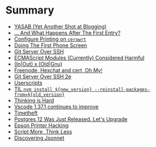 # Summary

<!-- this could be generated -->
<!-- - [eman: Anatomy of a Hack](./eman.md) -->
<!-- - [Hiring Economics](./hiring-economics.md) -->


- [YASAB (Yet Another Shot at Blogging)](./yet-another-shot-at-blogging.md)
- [... And What Happens After The First Entry?](./and-what-happens-after-the-first-entry.md)
- [Configure Printing on `cerowrt`](./configure-printing-on-cerowrt.md)
- [Doing The First Phone Screen](./doing-the-first-phone-screen.md)
- [Git Server Over SSH](./git-server-over-ssh.md)
- [ECMAScript Modules (Currently) Considered Harmful](./es-modules-considered-harmful.md)
- [(In|Out) x (Old|Gnu)](./in-out-old-gnu.md)
- [Freenode, Hexchat and cert, Oh My!](./freenode-hexchat-and-cert.md)
- [Git Server Over SSH 2e](./git-server-over-ssh-2e.md)
- [Userscripts](./userscripts.md)
- [TIL `nvm install ${new_version} --reinstall-packages-from=${old_version}`](./TIL-npm-reinstall-packages-from.md)
- [Thinking is Hard](./thinking-is-hard.md)
- [Vscode 1.37.1 continues to improve](./vscode-continues-to-improve.md)
- [Timetheft](./timetheft.md)
- [Postgres 12 Was Just Released. Let's Upgrade](./upgrade-postgres-to-12.md)
- [Epson Printer Hacking](./epson-printer-hacking.md)
- [Script More, Think Less](./script-more,-think-less.md)
- [Discovering Jsonnet](./discovering-jsonnet.md)

